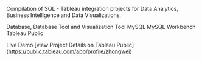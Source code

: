Compilation of SQL - Tableau integration projects for Data Analytics, Business Intelligence and Data Visualizations.

Database, Database Tool and Visualization Tool
MySQL
MySQL Workbench
Tableau Public

Live Demo
[view Project Details on Tableau Public] (https://public.tableau.com/app/profile/zhongwei)
